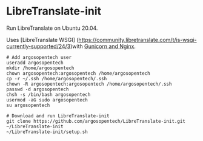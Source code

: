 # LibreTranslate-init
Run LibreTranslate on Ubuntu 20.04.

Uses [LibreTranslate WSGI] (https://community.libretranslate.com/t/is-wsgi-currently-supported/24/3)with [Gunicorn and Nginx](https://www.digitalocean.com/community/tutorials/how-to-serve-flask-applications-with-gunicorn-and-nginx-on-ubuntu-18-04).

```
# Add argosopentech user
useradd argosopentech
mkdir /home/argosopentech
chown argosopentech:argosopentech /home/argosopentech
cp -r ~/.ssh /home/argosopentech/.ssh
chown -R argosopentech:argosopentech /home/argosopentech/.ssh
passwd -d argosopentech
chsh -s /bin/bash argosopentech
usermod -aG sudo argosopentech
su argosopentech

# Download and run LibreTranslate-init
git clone https://github.com/argosopentech/LibreTranslate-init.git ~/LibreTranslate-init
~/LibreTranslate-init/setup.sh

```
